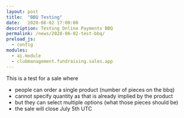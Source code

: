 ```yaml
---
layout: post
title:  "BBQ Testing"
date:   2020-06-02 17:00:00
description: Testing Online Payments BBQ
permalink: /news/2020-06-02-test-bbq/
preload_js:
  - config
modules:
  - ai.module
  - clubmanagement.fundraising.sales.app
---
```


This is a test for a sale where
- people can order a single product (number of pieces on the bbq)
- cannot specify quantity as that is already implied by the product
- but they can select multiple options (what those pieces should be)
- the sale will close July 5th UTC

<clubmgmt-purchase-order-wizard sale-id="ba566f9f-7e90-44d0-9f12-de9ec204e769"></clubmgmt-purchase-order-wizard>

<template id="clubmgmt-purchase-order-form-template">
  <form class="responsive-form">
    <fieldset>
      <legend>Plaats je bestelling</legend>
    </fieldset>
  </form>
</template>

<template id="clubmgmt-purchase-order-sale-open-template">
    <table>
      <tbody>
        <tr>
          <td><label for="given-name">Voornaam</label></td>
          <td><input type="text" id="given-name" name="given-name" placeholder="Vul je voornaam in..." required></input></td>
        </tr>
        <tr>
          <td><label for="family-name">Familienaam</label></td>
          <td><input type="text" id="family-name" name="family-name" placeholder="Vul je familienaam in..." required></input></td>
        </tr>
        <tr>
          <td><label for="email">Email</label></td>
          <td><input type="text" id="email" name="email" placeholder="Vul je email in..."></input></td>
        </tr>
      </tbody>
      <tbody id="offers"></tbody>
      <tbody>    
        <tr class="total-row">
          <td><label>Te betalen</label></td>
          <td><label id="price">€ 0</label></td>
        </tr>   
      </tbody>
      <tbody id="delivery-slots"></tbody>
      <tbody>  
        <tr>
          <td><label for="sendConfirmation">Stuur me een bevestiging</label></td>
          <td><input type="checkbox" id="sendConfirmation" name="sendConfirmation" placeholder="Vul je email in..." checked></input> (vereist email)</td>
        </tr> 
        <tr>
          <td><label for="submit"></label></td>
          <td><submit-button>Bestellen</submit-button></td>         
        </tr>  
       </tbody>        
    </table>
</template>

<template id="clubmgmt-purchase-order-sale-pending-template">
    <table>
      <tr>
        <td><label>Registratie gaat pas open op <span class="sale-from"></span></label></td>
      </tr>
    </table>
</template>

<template id="clubmgmt-purchase-order-sale-over-template">
    <table>
      <tr>
        <td><label>Registratie is afgelopen</label></td>
      </tr>
    </table>
</template>

<template id="clubmgmt-purchase-order-offer-template">
    <tr>
        <td class="label-holder"><label></label></td>
        <td class="input-holder"></td>
    </tr>
</template>

<template id="clubmgmt-purchase-order-offer-input-number-template">
    <input type="number" placeholder="0" min="0" />
</template>

<template id="clubmgmt-purchase-order-offer-input-toggle-template">
    <input />
</template>

<template id="clubmgmt-purchase-order-offer-input-dropdown-template">
    <select />
</template>

<template id="clubmgmt-purchase-order-offer-horizontal-container-template">
    <div class="horizontal-container" />
</template>

<template id="clubmgmt-purchase-order-offer-option-label-template">
    <span class="option-label" />
</template>

<template id="clubmgmt-purchase-order-delivery-slot-template">
    <tr>
        <td><label class="clear-subsequent">Wij komen van</label></td>
        <td><input type="radio" name="delivery"></input> <span class="slot-from"></span> tot <span class="slot-to"></span></td>
    </tr>
</template>

<template id="clubmgmt-purchase-order-confirmation-template">
  <form class="responsive-form">
    <fieldset>
      <legend>Bedankt voor je bestelling!</legend>
      <table>
        <tr>
          <td colspan="2" class="align-left">
              We zien je op het mosselfeest (hier moet meer info over plaats & tijdstip).
              Je kan je bestelling <a class="pdf-link" href="/order/confirmation/">hier</a> afdrukken.
          </td>
        </tr>
        <tr>
          <td colspan="2" class="align-left">
            <button id="new">Nog een bestelling plaatsen</button>
          </td>
        </tr>
      </table>
    </fieldset>
  </form>
</template>

<template id="clubmgmt-purchase-order-error-report-template">
  <form class="responsive-form">
    <fieldset>
      <legend>Er is iets fout gegaan!</legend>
      <table>
        <tr>
          <td colspan="2" class="align-left error-message">
          </td>
        </tr>
        <tr>
          <td colspan="2" class="align-left">
            <button id="new">Opnieuw een bestelling plaatsen</button>
          </td>
        </tr>
      </table>
    </fieldset>
  </form>
</template>

<!-- payment step -->

<template id="clubmgmt-purchase-order-payment-template">
  <form class="responsive-form" id="orderPayment">
    <fieldset>
      <legend>Order payment</legend>
      <table id="paymentMethodOptions">
      </table>
    </fieldset>
  </form>
</template>

<template id="clubmgmt-purchase-order-payment-method-template">
    <tbody class="payment-method-container">
        <tr>
            <td>
                <input type="radio" name="paymentMethod" value="cash">
            </td>
            <td>
                <span>Cash</span>
            </td>
          </tr>
    </tbody>
</template>

<template id="clubmgmt-purchase-order-payment-method-card-form-template">
    <tr>
        <td>
            <label>Kaarthouder</label>
        </td>
        <td>
            <input type="text" id="card-holder" required />
        </td>
    </tr>
    <tr>
        <td>Kaart</td>
        <td>
            <div id="card-element" />
        </td>
    </tr>
</template>

<template id="clubmgmt-purchase-order-payment-method-bancontact-form-template">
    <tr>
        <td>
            <label>Naam</label>
        </td>
        <td>
            <input type="text" id="name" required />
        </td>
    </tr>
</template>